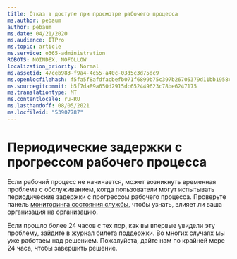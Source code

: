 ```yaml
---
title: Отказ в доступе при просмотре рабочего процесса
ms.author: pebaum
author: pebaum
ms.date: 04/21/2020
ms.audience: ITPro
ms.topic: article
ms.service: o365-administration
ROBOTS: NOINDEX, NOFOLLOW
localization_priority: Normal
ms.assetid: 47ceb983-f9a4-4c55-a40c-03d5c3d75dc9
ms.openlocfilehash: f5fa5f8afdfacbefb071f6899b75c397b26705379d11bb1958c3d7f7be499b1f
ms.sourcegitcommit: b5f7da89a650d2915dc652449623c78be6247175
ms.translationtype: MT
ms.contentlocale: ru-RU
ms.lasthandoff: 08/05/2021
ms.locfileid: "53907787"
---
```

# <a name="intermittent-delays-with-workflow-progress"></a>Периодические задержки с прогрессом рабочего процесса

Если рабочий процесс не начинается, может возникнуть временная проблема с обслуживанием, когда пользователи могут испытывать периодические задержки с прогрессом рабочего процесса. Проверьте панель [мониторинга состояния службы,](https://admin.microsoft.com/AdminPortal/Home#/servicehealth) чтобы узнать, влияет ли ваша организация на организацию. 

Если прошло более 24 часов с тех пор, как вы впервые увидели эту проблему, зайдите в журнал билета поддержки. Во многих случаях мы уже работаем над решением. Пожалуйста, дайте нам по крайней мере 24 часа, чтобы завершить решение.


  

